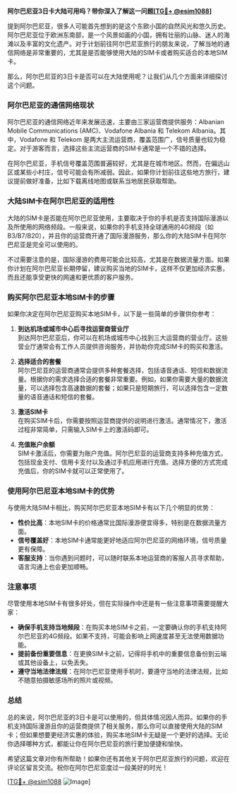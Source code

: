 **阿尔巴尼亚3日卡大陆可用吗？带你深入了解这一问题[[TG💪+ @esim1088](https://t.me/s/esim1088)]**

提到阿尔巴尼亚，很多人可能首先想到的是这个东欧小国的自然风光和悠久历史。阿尔巴尼亚位于欧洲东南部，是一个风景如画的小国，拥有壮丽的山脉、迷人的海滩以及丰富的文化遗产。对于计划前往阿尔巴尼亚旅行的朋友来说，了解当地的通信网络是非常重要的，尤其是是否能够使用大陆的SIM卡或者购买适合的本地SIM卡。

那么，阿尔巴尼亚的3日卡是否可以在大陆使用呢？让我们从几个方面来详细探讨这个问题。

### 阿尔巴尼亚的通信网络现状

阿尔巴尼亚的通信网络近年来发展迅速，主要由三家运营商提供服务：Albanian Mobile Communications (AMC)、Vodafone Albania 和 Telekom Albania。其中，Vodafone 和 Telekom 是两大主流运营商，覆盖范围广，信号质量也较为稳定。对于游客而言，选择这些主流运营商的SIM卡通常是一个不错的选择。

在阿尔巴尼亚，手机信号覆盖范围普遍较好，尤其是在城市地区。然而，在偏远山区或某些小村庄，信号可能会有所减弱。因此，如果你计划前往这些地方旅行，建议提前做好准备，比如下载离线地图或联系当地居民获取帮助。

### 大陆SIM卡在阿尔巴尼亚的适用性

大陆的SIM卡是否能在阿尔巴尼亚使用，主要取决于你的手机是否支持国际漫游以及所使用的网络频段。一般来说，如果你的手机支持全球通用的4G频段（如B3/B7/B20），并且你的运营商开通了国际漫游服务，那么你的大陆SIM卡在阿尔巴尼亚是完全可以使用的。

不过需要注意的是，国际漫游的费用可能会比较高，尤其是在数据流量方面。如果你计划在阿尔巴尼亚长期停留，建议购买当地的SIM卡，这样不仅更加经济实惠，而且还能享受更快的网速和更优质的客户服务。

### 购买阿尔巴尼亚本地SIM卡的步骤

如果你决定在阿尔巴尼亚购买本地SIM卡，以下是一些简单的步骤供你参考：

1. **到达机场或城市中心后寻找运营商营业厅**  
   到达阿尔巴尼亚后，你可以在机场或城市中心找到三大运营商的营业厅。这些营业厅通常会有工作人员提供咨询服务，并协助你完成SIM卡的购买和激活。

2. **选择适合的套餐**  
   阿尔巴尼亚的运营商通常会提供多种套餐选择，包括语音通话、短信和数据流量。根据你的需求选择合适的套餐非常重要。例如，如果你需要大量的数据流量，可以选择包含高速数据的套餐；如果只是短期旅行，可以选择包含一定数量的语音通话和短信的套餐。

3. **激活SIM卡**  
   在购买SIM卡后，你需要按照运营商提供的说明进行激活。通常情况下，激活过程非常简单，只需输入SIM卡上的激活码即可。

4. **充值账户余额**  
   SIM卡激活后，你需要为账户充值。阿尔巴尼亚的运营商支持多种充值方式，包括现金支付、信用卡支付以及通过手机应用进行充值。选择方便的方式完成充值后，你的SIM卡就可以正常使用了。

### 使用阿尔巴尼亚本地SIM卡的优势

与使用大陆SIM卡相比，购买阿尔巴尼亚本地SIM卡有以下几个明显的优势：

- **性价比高**：本地SIM卡的价格通常比国际漫游便宜得多，特别是在数据流量方面。
- **信号覆盖好**：本地SIM卡通常能更好地适应阿尔巴尼亚的网络环境，信号质量更有保障。
- **客服支持**：当你遇到问题时，可以随时联系本地运营商的客服人员寻求帮助，语言沟通上也会更加顺畅。

### 注意事项

尽管使用本地SIM卡有很多好处，但在实际操作中还是有一些注意事项需要提醒大家：

- **确保手机支持当地频段**：在购买本地SIM卡之前，一定要确认你的手机支持阿尔巴尼亚的4G频段。如果不支持，可能会影响上网速度甚至无法使用数据功能。
- **提前备份重要信息**：在更换SIM卡之前，记得将手机中的重要信息备份到云端或其他设备上，以免丢失。
- **遵守当地法律法规**：在阿尔巴尼亚使用手机时，要遵守当地的法律法规，比如不随意拍摄敏感场所的照片或视频。

### 总结

总的来说，阿尔巴尼亚的3日卡是可以使用的，但具体情况因人而异。如果你的手机支持国际漫游且你的运营商提供了相关服务，那么你可以直接使用大陆的SIM卡；但如果想要更经济实惠的体验，购买本地SIM卡无疑是一个更好的选择。无论你选择哪种方式，都能让你在阿尔巴尼亚的旅行更加便捷和愉快。

希望这篇文章对你有所帮助！如果你还有其他关于阿尔巴尼亚旅行的问题，欢迎在评论区留言交流。祝你在阿尔巴尼亚度过一段美好的时光！

[[TG💪+ @esim1088](https://t.me/s/esim1088) ![Image](https://i.postimg.cc/4NQfJmqS/Snipaste-2025-05-13-00-14-12.png)]